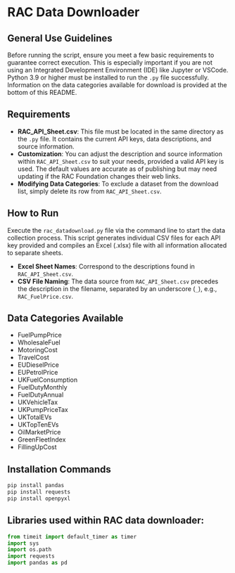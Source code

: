 # RAC Data Downloader
## General Use Guidelines

Before running the script, ensure you meet a few basic requirements to guarantee correct execution. This is especially important if you are not using an Integrated Development Environment (IDE) like Jupyter or VSCode. Python 3.9 or higher must be installed to run the `.py` file successfully. Information on the data categories available for download is provided at the bottom of this README.

## Requirements

- **RAC_API_Sheet.csv**: This file must be located in the same directory as the `.py` file. It contains the current API keys, data descriptions, and source information.
- **Customization**: You can adjust the description and source information within `RAC_API_Sheet.csv` to suit your needs, provided a valid API key is used. The default values are accurate as of publishing but may need updating if the RAC Foundation changes their web links.
- **Modifying Data Categories**: To exclude a dataset from the download list, simply delete its row from `RAC_API_Sheet.csv`.

## How to Run

Execute the `rac_datadownload.py` file via the command line to start the data collection process. This script generates individual CSV files for each API key provided and compiles an Excel (.xlsx) file with all information allocated to separate sheets.

- **Excel Sheet Names**: Correspond to the descriptions found in `RAC_API_Sheet.csv`.
- **CSV File Naming**: The data source from `RAC_API_Sheet.csv` precedes the description in the filename, separated by an underscore (`_`), e.g., `RAC_FuelPrice.csv`.

## Data Categories Available

- FuelPumpPrice
- WholesaleFuel
- MotoringCost
- TravelCost
- EUDieselPrice
- EUPetrolPrice
- UKFuelConsumption
- FuelDutyMonthly
- FuelDutyAnnual
- UKVehicleTax
- UKPumpPriceTax
- UKTotalEVs
- UKTopTenEVs
- OilMarketPrice
- GreenFleetIndex
- FillingUpCost

## Installation Commands
```python
pip install pandas
pip install requests
pip install openpyxl
```

    
## Libraries used within RAC data downloader:
```python
from timeit import default_timer as timer
import sys
import os.path
import requests
import pandas as pd 
```